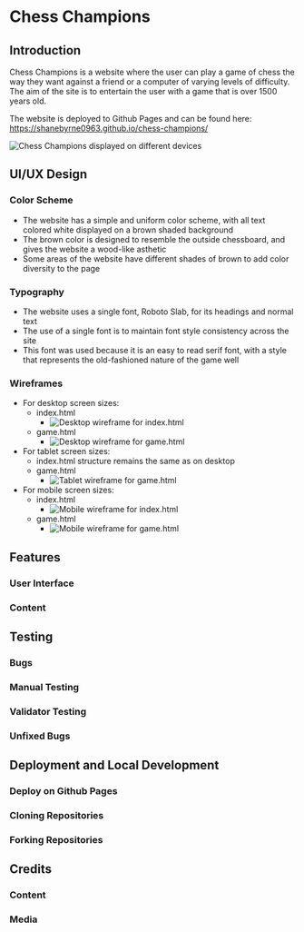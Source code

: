 # Chess Champions

## Introduction

Chess Champions is a website where the user can play a game of chess the way they want against a friend or a computer of varying levels of difficulty. The aim of the site is to entertain the user with a game that is over 1500 years old.

The website is deployed to Github Pages and can be found here: <https://shanebyrne0963.github.io/chess-champions/>

![Chess Champions displayed on different devices](assets/images/readme/site-display.jpg)

## UI/UX Design

### Color Scheme

- The website has a simple and uniform color scheme, with all text colored white displayed on a brown shaded background
- The brown color is designed to resemble the outside chessboard, and gives the website a wood-like asthetic
- Some areas of the website have different shades of brown to add color diversity to the page

### Typography

- The website uses a single font, Roboto Slab, for its headings and normal text
- The use of a single font is to maintain font style consistency across the site
- This font was used because it is an easy to read serif font, with a style that represents the old-fashioned nature of the game well

### Wireframes

- For desktop screen sizes:
    - index.html
        - ![Desktop wireframe for index.html](assets/images/readme/wireframes/index-desktop.jpg)
    - game.html
        - ![Desktop wireframe for game.html](assets/images/readme/wireframes/game-desktop.jpg)
- For tablet screen sizes:
    - index.html structure remains the same as on desktop
    - game.html
        - ![Tablet wireframe for game.html](assets/images/readme/wireframes/game-tablet.jpg)
- For mobile screen sizes:
    - index.html
        - ![Mobile wireframe for index.html](assets/images/readme/wireframes/index-mobile.jpg)
    - game.html
        - ![Mobile wireframe for game.html](assets/images/readme/wireframes/game-mobile.jpg)

## Features

### User Interface

### Content

## Testing

### Bugs

### Manual Testing

### Validator Testing

### Unfixed Bugs

## Deployment and Local Development

### Deploy on Github Pages

### Cloning Repositories

### Forking Repositories

## Credits

### Content

### Media
